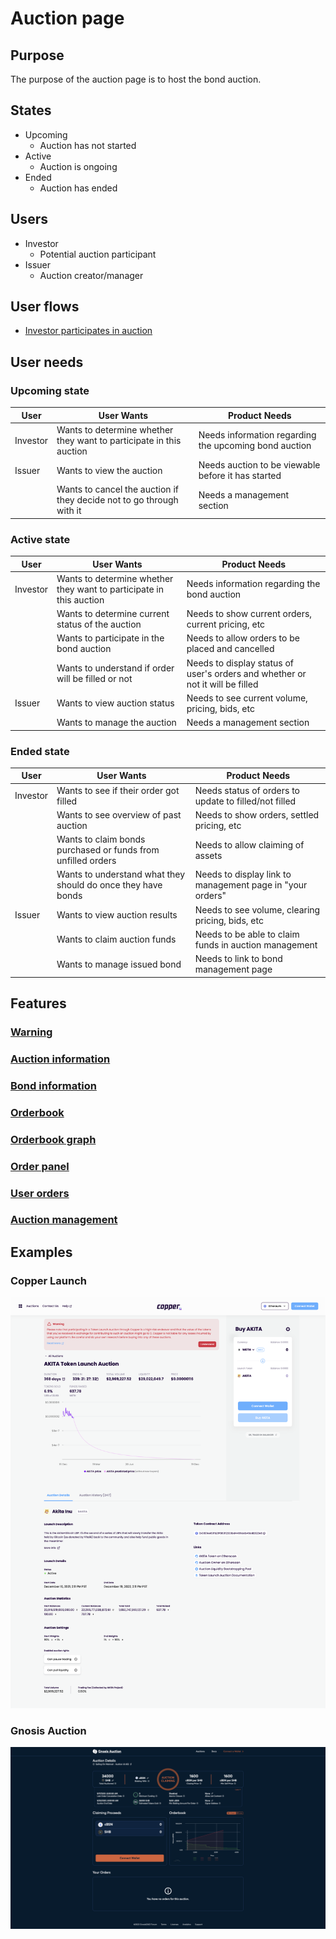 # Auction page

## Purpose

The purpose of the auction page is to host the bond auction.

## States

- Upcoming
  - Auction has not started
- Active
  - Auction is ongoing
- Ended
  - Auction has ended

## Users

- Investor
  - Potential auction participant
- Issuer
  - Auction creator/manager

## User flows

- [Investor participates in auction](../../user_flows/investor/submit_an_order.md)

## User needs

### Upcoming state

| User     | User Wants                                                           | Product Needs                                         |
| -------- | -------------------------------------------------------------------- | ----------------------------------------------------- |
| Investor | Wants to determine whether they want to participate in this auction  | Needs information regarding the upcoming bond auction |
| Issuer   | Wants to view the auction                                            | Needs auction to be viewable before it has started    |
|          | Wants to cancel the auction if they decide not to go through with it | Needs a management section                            |

### Active state

| User     | User Wants                                                          | Product Needs                                                                 |
| -------- | ------------------------------------------------------------------- | ----------------------------------------------------------------------------- |
| Investor | Wants to determine whether they want to participate in this auction | Needs information regarding the bond auction                                  |
|          | Wants to determine current status of the auction                    | Needs to show current orders, current pricing, etc                            |
|          | Wants to participate in the bond auction                            | Needs to allow orders to be placed and cancelled                              |
|          | Wants to understand if order will be filled or not                  | Needs to display status of user's orders and whether or not it will be filled |
| Issuer   | Wants to view auction status                                        | Needs to see current volume, pricing, bids, etc                               |
|          | Wants to manage the auction                                         | Needs a management section                                                    |

### Ended state

| User     | User Wants                                                   | Product Needs                                             |
| -------- | ------------------------------------------------------------ | --------------------------------------------------------- |
| Investor | Wants to see if their order got filled                       | Needs status of orders to update to filled/not filled     |
|          | Wants to see overview of past auction                        | Needs to show orders, settled pricing, etc                |
|          | Wants to claim bonds purchased or funds from unfilled orders | Needs to allow claiming of assets                         |
|          | Wants to understand what they should do once they have bonds | Needs to display link to management page in "your orders" |
| Issuer   | Wants to view auction results                                | Needs to see volume, clearing pricing, bids, etc          |
|          | Wants to claim auction funds                                 | Needs to be able to claim funds in auction management     |
|          | Wants to manage issued bond                                  | Needs to link to bond management page                     |

## Features

### [Warning](features/warning.md)

### [Auction information](features/auction_information.md)

### [Bond information](features/bond_information.md)

### [Orderbook](features/orderbook_graph.md)

### [Orderbook graph](features/orderbook_graph.md)

### [Order panel](features/order_panel.md)

### [User orders](features/user_orders.md)

### [Auction management](features/auction_management.md)

## Examples

### Copper Launch

![](../../assets/copper/auction_page.png)

### Gnosis Auction

![](../../assets/gnosis/auction_page.png)
